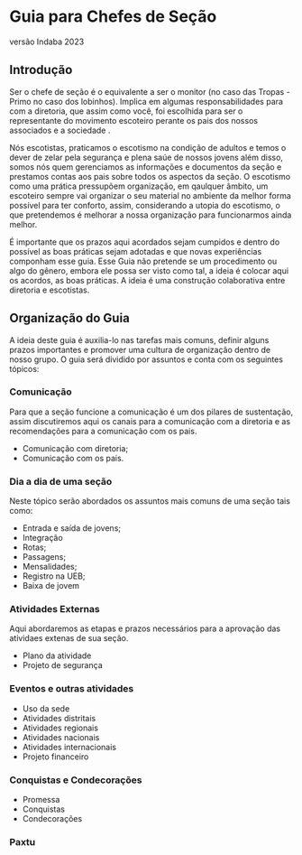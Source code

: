 # Guia para Chefes de Seção

versão Indaba 2023

## Introdução

Ser o chefe de seção é o equivalente a ser o monitor (no caso das Tropas - Primo no caso dos lobinhos).
Implica em algumas responsabilidades para com a diretoria, que assim como você, foi escolhida para ser o representante do movimento escoteiro perante os pais dos nossos associados e a sociedade .

Nós escotistas, praticamos o escotismo na condição de adultos e temos o dever de zelar pela segurança e plena saúe de nossos jovens além disso, somos nós quem gerenciamos as informações e documentos da seção e prestamos contas aos pais sobre todos os aspectos da seção.
O escotismo como uma prática pressupõem organização, em qaulquer âmbito, um escoteiro sempre vai organizar o seu material no ambiente da melhor forma possível para ter conforto, assim, considerando a utopia do escotismo, o que pretendemos é melhorar a nossa organização para funcionarmos ainda melhor.

É importante que os prazos aqui acordados sejam cumpidos e dentro do possível as boas práticas sejam adotadas e que novas experiências componham esse guia. 
Esse Guia não pretende se um procedimento ou algo do gênero, embora ele possa ser visto como tal, a ideia é colocar aqui os acordos, as boas práticas. A ideia é uma construção colaborativa entre diretoria e escotistas.

## Organização do Guia

A ideia deste guia é auxilia-lo nas tarefas mais comuns, definir alguns prazos importantes e promover uma cultura de organização dentro de nosso grupo.
O guia será dividido por assuntos e conta com os seguintes tópicos:

### Comunicação

Para que a seção funcione a comunicação é um dos pilares de sustentação, assim discutiremos aqui os canais para a comunicação com a diretoria e as recomendações para a comunicação com os pais.

- Comunicação com diretoria;
- Comunicação com os pais.

### Dia a dia de uma seção

Neste tópico serão abordados os assuntos mais comuns de uma seção tais como:

- Entrada e saída de jovens;
- Integração
- Rotas;
- Passagens;
- Mensalidades;
- Registro na UEB;
- Baixa de jovem

### Atividades Externas

Aqui abordaremos as etapas e prazos necessários para a aprovação das atividaes extenas de sua seção.

- Plano da atividade
- Projeto de segurança

### Eventos e outras atividades

- Uso da sede
- Atividades distritais
- Atividades regionais
- Atividades nacionais
- Atividades internacionais
- Projeto financeiro

### Conquistas e Condecorações

- Promessa
- Conquistas
- Condecorações

### Paxtu
